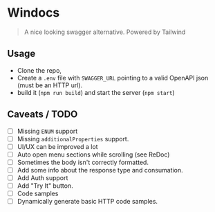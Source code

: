 # Windocs
> A nice looking swagger alternative. Powered by Tailwind

## Usage
- Clone the repo,
- Create a `.env` file with `SWAGGER_URL` pointing to a valid OpenAPI json (must be an HTTP url).
- build it (`npm run build`) and start the server (`npm start`)


## Caveats / TODO
- [ ] Missing `ENUM` support
- [ ] Missing `additionalProperties` support.
- [ ] UI/UX can be improved a lot
- [ ] Auto open menu sections while scrolling (see ReDoc)
- [ ] Sometimes the body isn't correctly formatted.
- [ ] Add some info about the response type and consumation.
- [ ] Add Auth support
- [ ] Add "Try It" button.
- [ ] Code samples
- [ ] Dynamically generate basic HTTP code samples.
